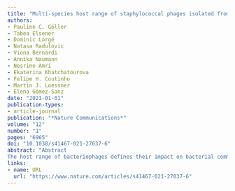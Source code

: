 ```yaml
---
title: "Multi-species host range of staphylococcal phages isolated from wastewater"
authors:
- Pauline C. Göller
- Tabea Elsener
- Dominic Lorgé
- Natasa Radulovic
- Viona Bernardi
- Annika Naumann
- Nesrine Amri
- Ekaterina Khatchatourova
- Felipe H. Coutinho
- Martin J. Loessner
- Elena Gómez-Sanz
date: "2021-01-01"
publication-types:
- article-journal
publication: "*Nature Communications*"
volume: "12"
number: "1"
pages: "6965"
doi: "10.1038/s41467-021-27037-6"
abstract: "Abstract
The host range of bacteriophages defines their impact on bacterial communities and genome diversity. Here, we characterize 94 novel staphylococcal phages from wastewater and establish their host range on a diversified panel of 117 staphylococci from 29 species. Using this high-resolution phage-bacteria interaction matrix, we unveil a multi-species host range as a dominant trait of the isolated staphylococcal phages. Phage genome sequencing shows this pattern to prevail irrespective of taxonomy. Network analysis between phage-infected bacteria reveals that hosts from multiple species, ecosystems, and drug-resistance phenotypes share numerous phages. Lastly, we show that phages throughout this network can package foreign genetic material enclosing an antibiotic resistance marker at various frequencies. Our findings indicate a weak host specialism of the tested phages, and therefore their potential to promote horizontal gene transfer in this environment."
links:
- name: URL
  url: "https://www.nature.com/articles/s41467-021-27037-6"
---
```


